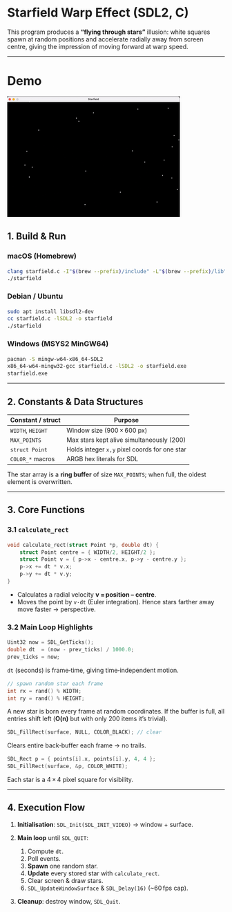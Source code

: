 # Starfield Warp Effect (SDL2, C)

This program produces a **“flying through stars”** illusion: white squares spawn at random positions and accelerate radially away from screen centre, giving the impression of moving forward at warp speed.

---

# Demo 

![Demo](../assets/starfield.gif)

## 1. Build & Run

### macOS (Homebrew)

```bash
clang starfield.c -I"$(brew --prefix)/include" -L"$(brew --prefix)/lib" -lSDL2 -o starfield
./starfield
```

### Debian / Ubuntu

```bash
sudo apt install libsdl2-dev
cc starfield.c -lSDL2 -o starfield
./starfield
```

### Windows (MSYS2 MinGW64)

```bash
pacman -S mingw-w64-x86_64-SDL2
x86_64-w64-mingw32-gcc starfield.c -lSDL2 -o starfield.exe
starfield.exe
```

---

## 2. Constants & Data Structures

| Constant / struct | Purpose                                       |
| ----------------- | --------------------------------------------- |
| `WIDTH`, `HEIGHT` | Window size (900 × 600 px)                    |
| `MAX_POINTS`      | Max stars kept alive simultaneously (200)     |
| `struct Point`    | Holds integer `x,y` pixel coords for one star |
| `COLOR_*` macros  | ARGB hex literals for SDL                     |

The star array is a **ring buffer** of size `MAX_POINTS`; when full, the oldest element is overwritten.

---

## 3. Core Functions

### 3.1 `calculate_rect`

```c
void calculate_rect(struct Point *p, double dt) {
    struct Point centre = { WIDTH/2, HEIGHT/2 };
    struct Point v = { p->x - centre.x, p->y - centre.y };
    p->x += dt * v.x;
    p->y += dt * v.y;
}
```

* Calculates a radial velocity **v = position − centre**.
* Moves the point by `v·dt` (Euler integration). Hence stars farther away move faster → perspective.

### 3.2 Main Loop Highlights

```c
Uint32 now = SDL_GetTicks();
double dt  = (now - prev_ticks) / 1000.0;
prev_ticks = now;
```

`dt` (seconds) is frame‑time, giving time‑independent motion.

```c
// spawn random star each frame
int rx = rand() % WIDTH;
int ry = rand() % HEIGHT;
```

A new star is born every frame at random coordinates. If the buffer is full, all entries shift left (**O(n)** but with only 200 items it’s trivial).

```c
SDL_FillRect(surface, NULL, COLOR_BLACK); // clear
```

Clears entire back‑buffer each frame → no trails.

```c
SDL_Rect p = { points[i].x, points[i].y, 4, 4 };
SDL_FillRect(surface, &p, COLOR_WHITE);
```

Each star is a 4 × 4 pixel square for visibility.

---

## 4. Execution Flow

1. **Initialisation**: `SDL_Init(SDL_INIT_VIDEO)` → window + surface.
2. **Main loop** until `SDL_QUIT`:

   1. Compute `dt`.
   2. Poll events.
   3. **Spawn** one random star.
   4. **Update** every stored star with `calculate_rect`.
   5. Clear screen & draw stars.
   6. `SDL_UpdateWindowSurface` & `SDL_Delay(16)` (\~60 fps cap).
3. **Cleanup**: destroy window, `SDL_Quit`.